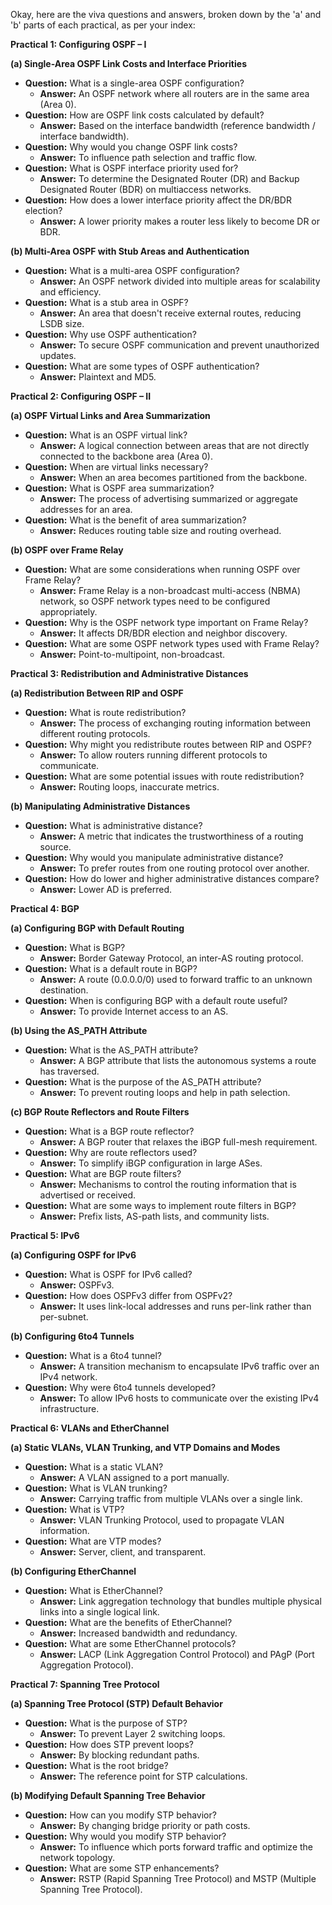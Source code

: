 Okay, here are the viva questions and answers, broken down by the 'a' and 'b' parts of each practical, as per your index:

**Practical 1: Configuring OSPF – I**

**(a) Single-Area OSPF Link Costs and Interface Priorities**

* **Question:** What is a single-area OSPF configuration?
    * **Answer:** An OSPF network where all routers are in the same area (Area 0).
* **Question:** How are OSPF link costs calculated by default?
    * **Answer:** Based on the interface bandwidth (reference bandwidth / interface bandwidth).
* **Question:** Why would you change OSPF link costs?
    * **Answer:** To influence path selection and traffic flow.
* **Question:** What is OSPF interface priority used for?
    * **Answer:** To determine the Designated Router (DR) and Backup Designated Router (BDR) on multiaccess networks.
* **Question:** How does a lower interface priority affect the DR/BDR election?
    * **Answer:** A lower priority makes a router less likely to become DR or BDR.

**(b) Multi-Area OSPF with Stub Areas and Authentication**

* **Question:** What is a multi-area OSPF configuration?
    * **Answer:** An OSPF network divided into multiple areas for scalability and efficiency.
* **Question:** What is a stub area in OSPF?
    * **Answer:** An area that doesn't receive external routes, reducing LSDB size.
* **Question:** Why use OSPF authentication?
    * **Answer:** To secure OSPF communication and prevent unauthorized updates.
* **Question:** What are some types of OSPF authentication?
    * **Answer:** Plaintext and MD5.

**Practical 2: Configuring OSPF – II**

**(a) OSPF Virtual Links and Area Summarization**

* **Question:** What is an OSPF virtual link?
    * **Answer:** A logical connection between areas that are not directly connected to the backbone area (Area 0).
* **Question:** When are virtual links necessary?
    * **Answer:** When an area becomes partitioned from the backbone.
* **Question:** What is OSPF area summarization?
    * **Answer:** The process of advertising summarized or aggregate addresses for an area.
* **Question:** What is the benefit of area summarization?
    * **Answer:** Reduces routing table size and routing overhead.

**(b) OSPF over Frame Relay**

* **Question:** What are some considerations when running OSPF over Frame Relay?
    * **Answer:** Frame Relay is a non-broadcast multi-access (NBMA) network, so OSPF network types need to be configured appropriately.
* **Question:** Why is the OSPF network type important on Frame Relay?
    * **Answer:** It affects DR/BDR election and neighbor discovery.
* **Question:** What are some OSPF network types used with Frame Relay?
    * **Answer:** Point-to-multipoint, non-broadcast.

**Practical 3: Redistribution and Administrative Distances**

**(a) Redistribution Between RIP and OSPF**

* **Question:** What is route redistribution?
    * **Answer:** The process of exchanging routing information between different routing protocols.
* **Question:** Why might you redistribute routes between RIP and OSPF?
    * **Answer:** To allow routers running different protocols to communicate.
* **Question:** What are some potential issues with route redistribution?
    * **Answer:** Routing loops, inaccurate metrics.

**(b) Manipulating Administrative Distances**

* **Question:** What is administrative distance?
    * **Answer:** A metric that indicates the trustworthiness of a routing source.
* **Question:** Why would you manipulate administrative distance?
    * **Answer:** To prefer routes from one routing protocol over another.
* **Question:** How do lower and higher administrative distances compare?
    * **Answer:** Lower AD is preferred.

**Practical 4: BGP**

**(a) Configuring BGP with Default Routing**

* **Question:** What is BGP?
    * **Answer:** Border Gateway Protocol, an inter-AS routing protocol.
* **Question:** What is a default route in BGP?
    * **Answer:** A route (0.0.0.0/0) used to forward traffic to an unknown destination.
* **Question:** When is configuring BGP with a default route useful?
    * **Answer:** To provide Internet access to an AS.

**(b) Using the AS_PATH Attribute**

* **Question:** What is the AS_PATH attribute?
    * **Answer:** A BGP attribute that lists the autonomous systems a route has traversed.
* **Question:** What is the purpose of the AS_PATH attribute?
    * **Answer:** To prevent routing loops and help in path selection.

**(c) BGP Route Reflectors and Route Filters**

* **Question:** What is a BGP route reflector?
    * **Answer:** A BGP router that relaxes the iBGP full-mesh requirement.
* **Question:** Why are route reflectors used?
    * **Answer:** To simplify iBGP configuration in large ASes.
* **Question:** What are BGP route filters?
    * **Answer:** Mechanisms to control the routing information that is advertised or received.
* **Question:** What are some ways to implement route filters in BGP?
    * **Answer:** Prefix lists, AS-path lists, and community lists.

**Practical 5: IPv6**

**(a) Configuring OSPF for IPv6**

* **Question:** What is OSPF for IPv6 called?
    * **Answer:** OSPFv3.
* **Question:** How does OSPFv3 differ from OSPFv2?
    * **Answer:** It uses link-local addresses and runs per-link rather than per-subnet.

**(b) Configuring 6to4 Tunnels**

* **Question:** What is a 6to4 tunnel?
    * **Answer:** A transition mechanism to encapsulate IPv6 traffic over an IPv4 network.
* **Question:** Why were 6to4 tunnels developed?
    * **Answer:** To allow IPv6 hosts to communicate over the existing IPv4 infrastructure.

**Practical 6: VLANs and EtherChannel**

**(a) Static VLANs, VLAN Trunking, and VTP Domains and Modes**

* **Question:** What is a static VLAN?
    * **Answer:** A VLAN assigned to a port manually.
* **Question:** What is VLAN trunking?
    * **Answer:** Carrying traffic from multiple VLANs over a single link.
* **Question:** What is VTP?
    * **Answer:** VLAN Trunking Protocol, used to propagate VLAN information.
* **Question:** What are VTP modes?
    * **Answer:** Server, client, and transparent.

**(b) Configuring EtherChannel**

* **Question:** What is EtherChannel?
    * **Answer:** Link aggregation technology that bundles multiple physical links into a single logical link.
* **Question:** What are the benefits of EtherChannel?
    * **Answer:** Increased bandwidth and redundancy.
* **Question:** What are some EtherChannel protocols?
    * **Answer:** LACP (Link Aggregation Control Protocol) and PAgP (Port Aggregation Protocol).

**Practical 7: Spanning Tree Protocol**

**(a) Spanning Tree Protocol (STP) Default Behavior**

* **Question:** What is the purpose of STP?
    * **Answer:** To prevent Layer 2 switching loops.
* **Question:** How does STP prevent loops?
    * **Answer:** By blocking redundant paths.
* **Question:** What is the root bridge?
    * **Answer:** The reference point for STP calculations.

**(b) Modifying Default Spanning Tree Behavior**

* **Question:** How can you modify STP behavior?
    * **Answer:** By changing bridge priority or path costs.
* **Question:** Why would you modify STP behavior?
    * **Answer:** To influence which ports forward traffic and optimize the network topology.
* **Question:** What are some STP enhancements?
    * **Answer:** RSTP (Rapid Spanning Tree Protocol) and MSTP (Multiple Spanning Tree Protocol).
